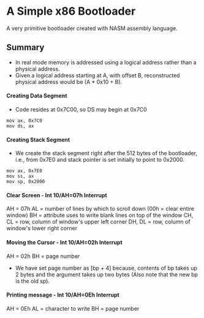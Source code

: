 # A Simple x86 Bootloader
A very primitive bootloader created with NASM assembly language.

## Summary
- In real mode memory is addressed using a logical address rather than a physical address.
- Given a logical address starting at A, with offset B, reconstructed physical address would be (A * 0x10 + B).
#### Creating Data Segment
- Code resides at 0x7C00, so DS may begin at 0x7C0
```
mov ax, 0x7C0
mov ds, ax
```
#### Creating Stack Segment
- We create the stack segment right after the 512 bytes of the bootloader, i.e., from 0x7E0 and stack pointer is set initially to point to 0x2000.
```
mov ax, 0x7E0
mov ss, ax
mov sp, 0x2000
```
#### Clear Screen - Int 10/AH=07h Interrupt
AH = 07h
AL = number of lines by which to scroll down (00h = clear entire window)
BH = attribute uses to write blank lines on top of the window
CH, CL = row, column of window's upper left corner
DH, DL = row, column of window's lower right corner

#### Moving the Cursor - Int 10/AH=02h Interrupt
AH = 02h
BH = page number
- We have set page number as [bp + 4] because, contents of bp takes up 2 bytes and the argument takes up two bytes (Also note that the new bp is the old sp).

#### Printing message - Int 10/AH=0Eh Interrupt
AH = 0Eh
AL = character to write
BH = page number
